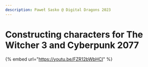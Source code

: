 ```yaml
---
description: Paweł Sasko @ Digital Dragons 2023
---
```


# Constructing characters for The Witcher 3 and Cyberpunk 2077



{% embed url="https://youtu.be/FZR12bWbHCI" %}
